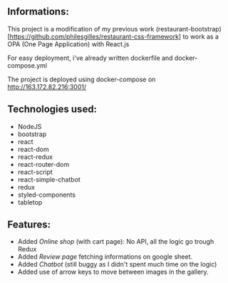 ## Informations:

This project is a modification of my previous work (restaurant-bootstrap)[https://github.com/philesgilles/restaurant-css-framework] to work as a OPA (One Page Application) with React.js

For easy deployment, i've already written dockerfile and docker-compose.yml

The project is deployed using docker-compose on http://163.172.82.216:3001/

## Technologies used:

- NodeJS
- bootstrap
- react
- react-dom
- react-redux
- react-router-dom
- react-script
- react-simple-chatbot
- redux
- styled-components
- tabletop

## Features:

- Added *Online shop* (with cart page): No API, all the logic go trough Redux
- Added *Review page* fetching informations on google sheet.
- Added *Chatbot* (still buggy as I didn't spent much time on the logic)
- Added use of arrow keys to move between images in the gallery.
